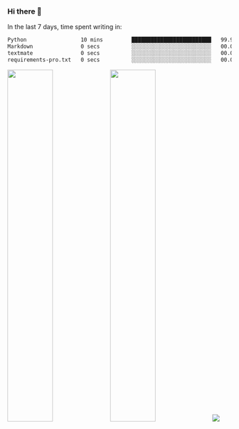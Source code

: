 ### Hi there 👋

In the last 7 days, time spent writing in:

<!--START_SECTION:waka-->

```txt
Python                 10 mins         █████████████████████████   99.95 %
Markdown               0 secs          ░░░░░░░░░░░░░░░░░░░░░░░░░   00.02 %
textmate               0 secs          ░░░░░░░░░░░░░░░░░░░░░░░░░   00.01 %
requirements-pro.txt   0 secs          ░░░░░░░░░░░░░░░░░░░░░░░░░   00.01 %
```

<!--END_SECTION:waka-->

<img src="https://wakatime.com/share/@jimtje/5d0c92de-08f8-4a72-8f2f-6a9693d1e318.svg" width=45% height=45%> <img src="https://wakatime.com/share/@jimtje/501498ae-bda5-4da7-a89d-b40bcdd5556d.svg" width=45% height=45%>
![](https://hit.yhype.me/github/profile?user_id=43537315)

